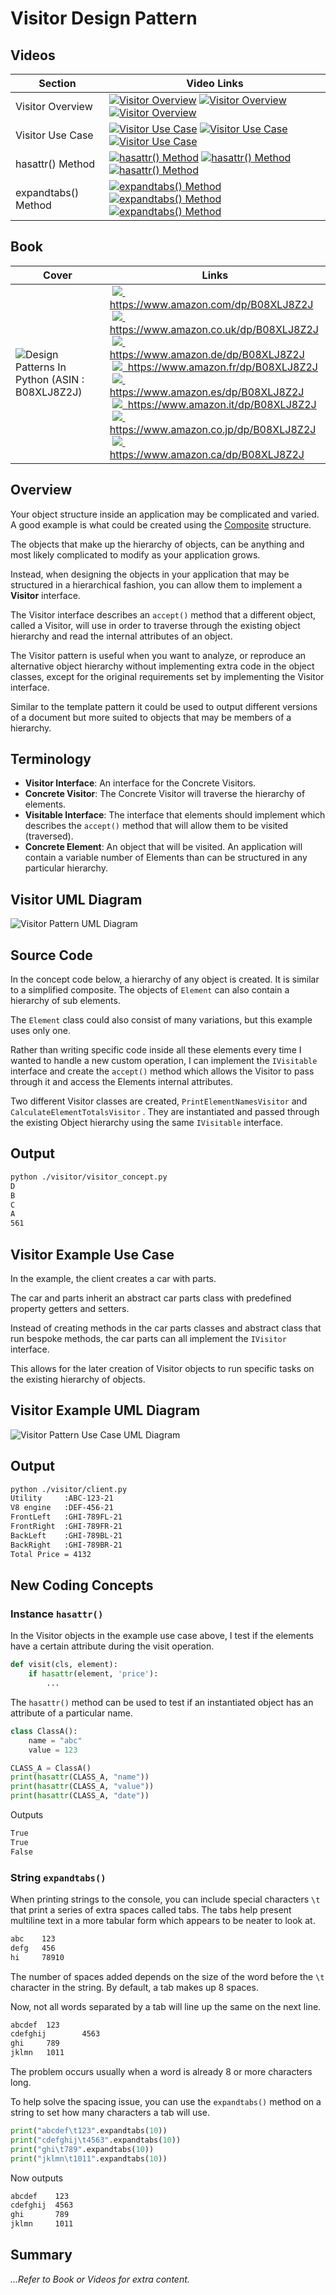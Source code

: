 # Visitor Design Pattern

## Videos

Section | Video Links
-|-
Visitor Overview | <a id="udemyVideoLink" href="https://www.udemy.com/course/design-patterns-in-python/learn/lecture/25697738/?referralCode=7493DBBBF97FF2B0D24D" target="_blank" title="Visitor Overview"><img src="/img/udemy_btn_sm.gif" alt="Visitor Overview"/></a>&nbsp;<a id="ytVideoLink" href="https://youtu.be/KLFLsDV-LXw&list=PLKWUX7aMnlEJzRvCXnwFEdk_WJDNjMDOo" target="_blank" title="Visitor Overview"><img src="/img/yt_btn_sm.gif" alt="Visitor Overview"/></a>&nbsp;<a id="skillShareVideoLink" href="https://skl.sh/34SM2Xg" target="_blank" title="Visitor Overview"><img src="/img/skillshare_btn_sm.gif" alt="Visitor Overview"/></a>
Visitor Use Case | <a id="udemyVideoLink" href="https://www.udemy.com/course/design-patterns-in-python/learn/lecture/25697742/?referralCode=7493DBBBF97FF2B0D24D" target="_blank" title="Visitor Use Case"><img src="/img/udemy_btn_sm.gif" alt="Visitor Use Case"/></a>&nbsp;<a id="ytVideoLink" href="https://youtu.be/9JJO2ZaZD3A&list=PLKWUX7aMnlEJzRvCXnwFEdk_WJDNjMDOo" target="_blank" title="Visitor Use Case"><img src="/img/yt_btn_sm.gif" alt="Visitor Use Case"/></a>&nbsp;<a id="skillShareVideoLink" href="https://skl.sh/34SM2Xg" target="_blank" title="Visitor Use Case"><img src="/img/skillshare_btn_sm.gif" alt="Visitor Use Case"/></a>
hasattr() Method | <a id="udemyVideoLink" href="https://www.udemy.com/course/design-patterns-in-python/learn/lecture/25697748/?referralCode=7493DBBBF97FF2B0D24D" target="_blank" title="hasattr() Method"><img src="/img/udemy_btn_sm.gif" alt="hasattr() Method"/></a>&nbsp;<a id="ytVideoLink" href="https://youtu.be/cWNARNXP6dE&list=PLKWUX7aMnlEJzRvCXnwFEdk_WJDNjMDOo" target="_blank" title="hasattr() Method"><img src="/img/yt_btn_sm.gif" alt="hasattr() Method"/></a>&nbsp;<a id="skillShareVideoLink" href="https://skl.sh/34SM2Xg" target="_blank" title="hasattr() Method"><img src="/img/skillshare_btn_sm.gif" alt="hasattr() Method"/></a>
expandtabs() Method | <a id="udemyVideoLink" href="https://www.udemy.com/course/design-patterns-in-python/learn/lecture/25697758/?referralCode=7493DBBBF97FF2B0D24D" target="_blank" title="expandtabs() Method"><img src="/img/udemy_btn_sm.gif" alt="expandtabs() Method"/></a>&nbsp;<a id="ytVideoLink" href="https://youtu.be/FT6XGI2vJqQ&list=PLKWUX7aMnlEJzRvCXnwFEdk_WJDNjMDOo" target="_blank" title="expandtabs() Method"><img src="/img/yt_btn_sm.gif" alt="expandtabs() Method"/></a>&nbsp;<a id="skillShareVideoLink" href="https://skl.sh/34SM2Xg" target="_blank" title="expandtabs() Method"><img src="/img/skillshare_btn_sm.gif" alt="expandtabs() Method"/></a>

## Book 

Cover | Links
-|-
![Design Patterns In Python (ASIN : B08XLJ8Z2J)](/img/design_patterns_in_python_book_125x178.jpg) | &nbsp;<a href="https://www.amazon.com/dp/B08XLJ8Z2J"><img src="/img/flag_us.gif">&nbsp; https://www.amazon.com/dp/B08XLJ8Z2J</a><br/>&nbsp;<a href="https://www.amazon.co.uk/dp/B08XLJ8Z2J"><img src="/img/flag_uk.gif">&nbsp; https://www.amazon.co.uk/dp/B08XLJ8Z2J</a><br/>&nbsp;<a href="https://www.amazon.de/dp/B08XLJ8Z2J"><img src="/img/flag_de.gif">&nbsp; https://www.amazon.de/dp/B08XLJ8Z2J</a><br/>&nbsp;<a href="https://www.amazon.fr/dp/B08XLJ8Z2J"><img src="/img/flag_fr.gif">&nbsp; https://www.amazon.fr/dp/B08XLJ8Z2J</a><br/>&nbsp;<a href="https://www.amazon.es/dp/B08XLJ8Z2J"><img src="/img/flag_es.gif">&nbsp; https://www.amazon.es/dp/B08XLJ8Z2J</a><br/>&nbsp;<a href="https://www.amazon.it/dp/B08XLJ8Z2J"><img src="/img/flag_it.gif">&nbsp; https://www.amazon.it/dp/B08XLJ8Z2J</a><br/>&nbsp;<a href="https://www.amazon.co.jp/dp/B08XLJ8Z2J"><img src="/img/flag_jp.gif">&nbsp; https://www.amazon.co.jp/dp/B08XLJ8Z2J</a><br/>&nbsp;<a href="https://www.amazon.ca/dp/B08XLJ8Z2J"><img src="/img/flag_ca.gif">&nbsp; https://www.amazon.ca/dp/B08XLJ8Z2J</a>

## Overview

Your object structure inside an application may be complicated and varied. A good example is what could be created using the [Composite](/composite) structure.

The objects that make up the hierarchy of objects, can be anything and most likely complicated to modify as your application grows. 

Instead, when designing the objects in your application that may be structured in a hierarchical fashion, you can allow them to implement a **Visitor** interface. 

The Visitor interface describes an `accept()` method that a different object, called a Visitor, will use in order to traverse through the existing object hierarchy and read the internal attributes of an object.

The Visitor pattern is useful when you want to analyze, or reproduce an alternative object hierarchy without implementing extra code in the object classes, except for the original requirements set by implementing the Visitor interface.

Similar to the template pattern it could be used to output different versions of a document but more suited to objects that may be members of a hierarchy.

## Terminology

* **Visitor Interface**: An interface for the Concrete Visitors.
* **Concrete Visitor**: The Concrete Visitor will traverse the hierarchy of elements.
* **Visitable Interface**: The interface that elements should implement which describes the `accept()` method that will allow them to be visited (traversed).
* **Concrete Element**: An object that will be visited. An application will contain a variable number of Elements than can be structured in any particular hierarchy.

## Visitor UML Diagram

![Visitor Pattern UML Diagram](/img/visitor_concept.svg)

## Source Code

In the concept code below, a hierarchy of any object is created. It is similar to a simplified composite. The objects of `Element` can also contain a hierarchy of sub elements.

The `Element` class could also consist of many variations, but this example uses only one.

Rather than writing specific code inside all these elements every time I wanted to handle a new custom operation, I can implement the `IVisitable` interface and create the `accept()` method which allows the Visitor to pass through it and access the Elements internal attributes.

Two different Visitor classes are created, `PrintElementNamesVisitor` and `CalculateElementTotalsVisitor` . They are instantiated and passed through the existing Object hierarchy using the same `IVisitable` interface.

## Output

``` bash
python ./visitor/visitor_concept.py  
D
B
C
A
561
```

## Visitor Example Use Case

In the example, the client creates a car with parts. 

The car and parts inherit an abstract car parts class with predefined property getters and setters. 

Instead of creating methods in the car parts classes and abstract class that run bespoke methods, the car parts can all implement the `IVisitor` interface.

This allows for the later creation of Visitor objects to run specific tasks on the existing hierarchy of objects.

## Visitor Example UML Diagram

![Visitor Pattern Use Case UML Diagram](/img/visitor_example.svg)

## Output

``` bash
python ./visitor/client.py
Utility     :ABC-123-21
V8 engine   :DEF-456-21
FrontLeft   :GHI-789FL-21
FrontRight  :GHI-789FR-21
BackLeft    :GHI-789BL-21
BackRight   :GHI-789BR-21
Total Price = 4132
```

## New Coding Concepts

### Instance `hasattr()`

In the Visitor objects in the example use case above, I test if the elements have a certain attribute during the visit operation.

``` python
def visit(cls, element):
    if hasattr(element, 'price'):
        ...
```

The `hasattr()` method can be used to test if an instantiated object has an attribute of a particular name.

``` python
class ClassA():
    name = "abc"
    value = 123

CLASS_A = ClassA()
print(hasattr(CLASS_A, "name"))
print(hasattr(CLASS_A, "value"))
print(hasattr(CLASS_A, "date"))

```

Outputs

``` bash
True
True
False
```

### String `expandtabs()`

When printing strings to the console, you can include special characters `\t` that print a series of extra spaces called tabs. The tabs help present multiline text in a more tabular form which appears to be neater to look at. 

``` bash
abc    123
defg   456
hi     78910
```

The number of spaces added depends on the size of the word before the `\t` character in the string. By default, a tab makes up 8 spaces.

Now, not all words separated by a tab will line up the same on the next line.

``` bash
abcdef  123
cdefghij        4563
ghi     789
jklmn   1011

```

The problem occurs usually when a word is already 8 or more characters long.

To help solve the spacing issue, you can use the `expandtabs()` method on a string to set how many characters a tab will use.

``` python
print("abcdef\t123".expandtabs(10))
print("cdefghij\t4563".expandtabs(10))
print("ghi\t789".expandtabs(10))
print("jklmn\t1011".expandtabs(10))
```

Now outputs

``` bash
abcdef    123
cdefghij  4563
ghi       789
jklmn     1011
```

## Summary

*...Refer to Book or Videos for extra content.*